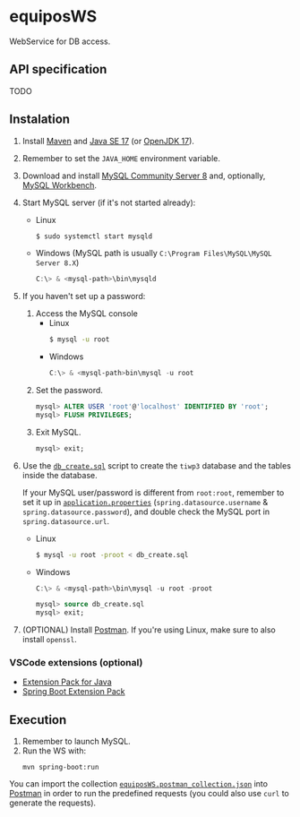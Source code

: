 # equiposWS
WebService for DB access.

## API specification
TODO


## Instalation
1. Install [Maven](https://maven.apache.org/install.html) and [Java SE 17](https://www.oracle.com/java/technologies/javase/jdk17-archive-downloads.html) (or [OpenJDK 17](https://openjdk.org/projects/jdk/17/)).
2. Remember to set the `JAVA_HOME` environment variable.
3. Download and install [MySQL Community Server 8](https://dev.mysql.com/downloads/mysql/) and, optionally, [MySQL Workbench](https://dev.mysql.com/downloads/workbench/).
4. Start MySQL server (if it's not started already):
    - Linux
        ```bash
        $ sudo systemctl start mysqld
        ```
    - Windows (MySQL path is usually `C:\Program Files\MySQL\MySQL Server 8.X`)
        ```powershell
        C:\> & <mysql-path>\bin\mysqld
        ```
5. If you haven't set up a password:
    1. Access the MySQL console
        - Linux
            ```bash
            $ mysql -u root
            ```
        - Windows
            ```powershell
            C:\> & <mysql-path>bin\mysql -u root
            ```
    2. Set the password.
        ```sql
        mysql> ALTER USER 'root'@'localhost' IDENTIFIED BY 'root';
        mysql> FLUSH PRIVILEGES;
        ```
    3. Exit MySQL.
        ```sql
        mysql> exit;
        ```
6. Use the [`db_create.sql`](db_create.sql) script to create the `tiwp3` database and the tables inside the database.

    If your MySQL user/password is different from `root:root`, remember to set it up in [`application.properties`](src/main/resources/application.properties) (`spring.datasource.username` & `spring.datasource.password`), and double check the MySQL port in `spring.datasource.url`.
    - Linux
        ```bash
        $ mysql -u root -proot < db_create.sql
        ```
    - Windows
        ```powershell
        C:\> & <mysql-path>\bin\mysql -u root -proot
        ```
        ```sql
        mysql> source db_create.sql
        mysql> exit;
        ```
8. (OPTIONAL) Install [Postman](https://www.postman.com/downloads/). If you're using Linux, make sure to also install `openssl`.


### VSCode extensions (optional)
- [Extension Pack for Java](https://marketplace.visualstudio.com/items?itemName=vscjava.vscode-java-pack)
- [Spring Boot Extension Pack](https://marketplace.visualstudio.com/items?itemName=vmware.vscode-boot-dev-pack)



## Execution
1. Remember to launch MySQL.
2. Run the WS with:
    ```
    mvn spring-boot:run
    ```

You can import the collection [`equiposWS.postman_collection.json`](equiposWS.postman_collection.json) into [Postman](https://www.postman.com/downloads/) in order to run the predefined requests (you could also use `curl` to generate the requests).
